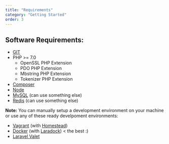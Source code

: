```yaml
---
title: "Requirements"
category: "Getting Started"
order: 3
---
```

## Software Requirements:

- [GIT](https://git-scm.com/downloads)
- PHP >= 7.0
   - OpenSSL PHP Extension
   - PDO PHP Extension
   - Mbstring PHP Extension
   - Tokenizer PHP Extension
- [Composer](https://getcomposer.org/download/)
- [Node](https://nodejs.org/en/)
- [MySQL](https://www.mysql.com/downloads/) (can use something else)
- [Redis](http://redis.io/download) (can use something else)

**Note:** You can manually setup a development environment on your machine or use any of these ready develpoment environments:
- [Vagrant](https://www.vagrantup.com/downloads.html) (with [Homestead](https://laravel.com/docs/5.3/homestead))
- [Docker](https://www.docker.com/products/docker) (with [Laradock](https://github.com/laradock/laradock)) < the best :)
- [Laravel Valet](https://laravel.com/docs/5.3/valet)
